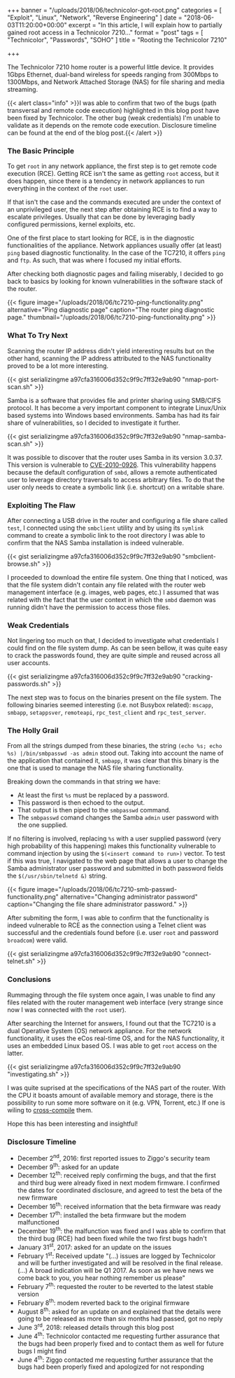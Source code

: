 +++
banner = "/uploads/2018/06/technicolor-got-root.png"
categories = [ "Exploit", "Linux", "Network", "Reverse Engineering" ]
date = "2018-06-03T11:20:00+00:00"
excerpt = "In this article, I will explain how to partially gained root access in a Technicolor 7210..."
format = "post"
tags = [ "Technicolor", "Passwords", "SOHO" ]
title = "Rooting the Technicolor 7210"

+++

The Technicolor 7210 home router is a powerful little device. It provides 1Gbps Ethernet, dual-band wireless for speeds ranging from 300Mbps to 1300Mbps, and Network Attached Storage (NAS) for file sharing and media streaming.

<!--more-->

{{< alert class="info" >}}I was able to confirm that two of the bugs (path transversal and remote code execution) highlighted in this blog post have been fixed by Technicolor. The other bug (weak credentials) I'm unable to validate as it depends on the remote code execution. Disclosure timeline can be found at the end of the blog post.{{< /alert >}}

### The Basic Principle

To get `root` in any network appliance, the first step is to get remote code execution (RCE). Getting RCE isn't the same as getting `root` access, but it does happen, since there is a tendency in network appliances to run everything in the context of the `root` user.

If that isn't the case and the commands executed are under the context of an unprivileged user, the next step after obtaining RCE is to find a way to escalate privileges. Usually that can be done by leveraging badly configured permissions, kernel exploits, etc.

<div class="row">
  <div class="col-md-7 col-sm-6">
    <p>One of the first place to start looking for RCE, is in the diagnostic functionalities of the appliance. Network appliances usually offer (at least) <code>ping</code> based diagnostic functionality. In the case of the TC7210, it offers <code>ping</code> and <code>ftp</code>. As such, that was where I focused my initial efforts.</p>
    <p>After checking both diagnostic pages and failing miserably, I decided to go back to basics by looking for known vulnerabilities in the software stack of the router.</p>
  </div>
  <div class="col-md-5 col-sm-6">
  {{< figure image="/uploads/2018/06/tc7210-ping-functionality.png" alternative="Ping diagnostic page" caption="The router ping diagnostic page." thumbnail="/uploads/2018/06/tc7210-ping-functionality.png" >}}
  </div>
</div>

### What To Try Next

Scanning the router IP address didn't yield interesting results but on the other hand, scanning the IP address attributed to the NAS functionality proved to be a lot more interesting.

{{< gist serializingme a97cfa316006d352c9f9c7ff32e9ab90 "nmap-port-scan.sh" >}}

Samba is a software that provides file and printer sharing using SMB/CIFS protocol. It has become a very important component to integrate Linux/Unix based systems into Windows based environments. Samba has had its fair share of vulnerabilities, so I decided to investigate it further.

{{< gist serializingme a97cfa316006d352c9f9c7ff32e9ab90 "nmap-samba-scan.sh" >}}

It was possible to discover that the router uses Samba in its version 3.0.37. This version is vulnerable to [CVE-2010-0926][1]. This vulnerability happens because the default configuration of `smbd`, allows a remote authenticated user to leverage directory traversals to access arbitrary files. To do that the user only needs to create a symbolic link (i.e. shortcut) on a writable share.

### Exploiting The Flaw

After connecting a USB drive in the router and configuring a file share called `test`, I connected using the `smbclient` utility and by using its `symlink` command to create a symbolic link to the root directory I was able to confirm that the NAS Samba installation is indeed vulnerable.

{{< gist serializingme a97cfa316006d352c9f9c7ff32e9ab90 "smbclient-browse.sh" >}}

I proceeded to download the entire file system. One thing that I noticed, was that the file system didn't contain any file related with the router web management interface (e.g. images, web pages, etc.) I assumed that was related with the fact that the user context in which the `smbd` daemon was running didn't have the permission to access those files.

### Weak Credentials

Not lingering too much on that, I decided to investigate what credentials I could find on the file system dump. As can be seen bellow, it was quite easy to crack the passwords found, they are quite simple and reused across all user accounts.

{{< gist serializingme a97cfa316006d352c9f9c7ff32e9ab90 "cracking-passwords.sh" >}}

The next step was to focus on the binaries present on the file system. The following binaries seemed interesting (i.e. not Busybox related): `mscapp`, `smbapp`, `setappsver`, `remoteapi`, `rpc_test_client` and `rpc_test_server`.

### The Holly Grail

From all the strings dumped from these binaries, the string `(echo %s; echo %s) |/bin/smbpasswd -as admin` stood out. Taking into account the name of the application that contained it, `smbapp`, it was clear that this binary is the one that is used to manage the NAS file sharing functionality.

Breaking down the commands in that string we have:

* At least the first `%s` must be replaced by a password.
* This password is then echoed to the output.
* That output is then piped to the `smbpasswd` command.
* The `smbpasswd` comand changes the Samba `admin` user password with the one supplied.

If no filtering is involved, replacing `%s` with a user supplied password (very high probability of this happening) makes this functionality vulnerable to command injection by using the `$(<insert command to run>)` vector. To test if this was true, I navigated to the web page that allows a user to change the Samba administrator user password and submitted in both password fields the `$(/usr/sbin/telnetd &)` string.

{{< figure image="/uploads/2018/06/tc7210-smb-passwd-functionality.png" alternative="Changing administrator password" caption="Changing the file share administrator password." >}}

After submiting the form, I was able to confirm that the functionality is indeed vulnerable to RCE as the connection using a Telnet client was successful and the credentials found before (i.e. user `root` and password `broadcom`) were valid.

{{< gist serializingme a97cfa316006d352c9f9c7ff32e9ab90 "connect-telnet.sh" >}}

### Conclusions

Rummaging through the file system once again, I was unable to find any files related with the router management web interface (very strange since now I was connected with the `root` user).

After searching the Internet for answers, I found out that the TC7210 is a dual Operative System (OS) network appliance. For the network functionality, it uses the eCos real-time OS, and for the NAS functionality, it uses an embedded Linux based OS. I was able to get `root` access on the latter.

{{< gist serializingme a97cfa316006d352c9f9c7ff32e9ab90 "investigating.sh" >}}

I was quite suprised at the specifications of the NAS part of the router. With the CPU it boasts amount of available memory and storage, there is the possibility to run some more software on it (e.g. VPN, Torrent, etc.) If one is wiling to [cross-compile][2] them.

Hope this has been interesting and insightful!

### Disclosure Timeline

* December 2<sup>nd</sup>, 2016: first reported issues to Ziggo's security team
* December 9<sup>th</sup>: asked for an update
* December 12<sup>th</sup>: received reply confirming the bugs, and that the first and third bug were already fixed in next modem firmware. I confirmed the dates for coordinated disclosure, and agreed to test the beta of the new firmware
* December 16<sup>th</sup>: received information that the beta firmware was ready
* December 17<sup>th</sup>: installed the beta firmware but the modem malfunctioned
* December 19<sup>th</sup>: the malfunction was fixed and I was able to confirm that the third bug (RCE) had been fixed while the two first bugs hadn't
* January 31<sup>st</sup>, 2017: asked for an update on the issues
* February 1<sup>st</sup>: Received update "(...) issues are logged by Technicolor and will be further investigated and will be resolved in the final release. (...) A broad indication will be Q1 2017. As soon as we have news we come back to you, you hear nothing remember us please"
* February 7<sup>th</sup>: requested the router to be reverted to the latest stable version
* February 8<sup>th</sup>: modem reverted back to the original firmware
* August 8<sup>th</sup>: asked for an update on  and explained that the details were going to be released as more than six months had passed, got no reply
* June 3<sup>rd</sup>, 2018: released details through this blog post
* June 4<sup>th</sup>: Technicolor contacted me requesting further assurance that the bugs had been properly fixed and to contact them as well for future bugs I might find
* June 4<sup>th</sup>: Ziggo contacted me requesting further assurance that the bugs had been properly fixed and apologized for not responding

[1]: https://cve.mitre.org/cgi-bin/cvename.cgi?name=CVE-2010-0926 "CVE-2010-0926"
[2]: https://github.com/tch-opensrc/ "Technicolor open source repository for TC7210/TC7230 models"
